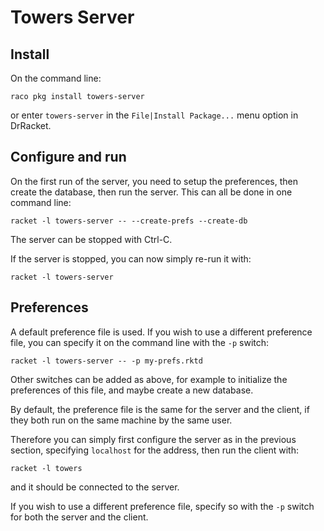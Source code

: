 # Towers Server

## Install

On the command line:
```shell
raco pkg install towers-server
```
or enter `towers-server`  in the `File|Install Package...` menu option in DrRacket.

## Configure and run

On the first run of the server, you need to setup the preferences, then create the database, then run the server.
This can all be done in one command line:
```shell
racket -l towers-server -- --create-prefs --create-db
```

The server can be stopped with Ctrl-C.

If the server is stopped, you can now simply re-run it with:
```shell
racket -l towers-server
```

## Preferences

A default preference file is used.
If you wish to use a different preference file, you can specify it on the command line with the `-p` switch:
```shell
racket -l towers-server -- -p my-prefs.rktd 
```
Other switches can be added as above, for example to initialize the preferences of this file, and maybe create a new database.

By default, the preference file is the same for the server and the client, if they both run on the same machine by the same user.

Therefore you can simply first configure the server as in the previous section, specifying `localhost` for the address, then run the client with:
```shell
racket -l towers
```
and it should be connected to the server.

If you wish to use a different preference file, specify so with the `-p` switch for both the server and the client.
